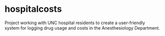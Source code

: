 # hospitalcosts
Project working with UNC hospital residents to create a user-friendly system for logging drug usage and costs in the Anesthesiology Department.
